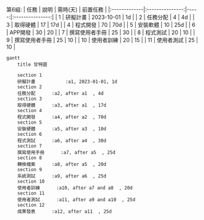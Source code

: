 第6組:
| 任務 | 說明 | 需時(天) | 前置任務 |
|:-------------|:---------------:|-----:|:---------------:|
| 1 | 研擬計畫 | 2023-10-01 | 1d |
| 2 | 任務分配 | 4 | 4d |
| 3 | 取得硬體 | 17 | 17d |
| 4 | 程式開發 | 70 | 70d |
| 5 | 安裝軟體 | 10 | 25d |
| 6 | APP開發 | 30 | 20 |
| 7 | 撰寫使用者手冊 | 25 | 30 |
| 8 | 程式測試 | 20 | 10 |
| 9 | 撰寫使用者手冊 | 25 | 10 |
| 10 | 使用者訓練 | 20 | 15 |
| 11 | 使用者測試 | 25 | 10 |

```mermaid
gantt
    title 甘特圖

    section 1
    研擬計畫           :a1, 2023-01-01, 1d
    section 2
    任務分配      :a2, after a1  , 4d
    section 3
    取得硬體      :a3, after a1  , 17d
    section 4
    程式開發      :a4, after a2  , 70d
    section 5
    安裝硬體      :a5, after a3  , 10d
    section 6
    程式測試      :a6, after a4  , 30d
    section 7
    撰寫使用手冊      :a7, after a5  , 25d
    section 8
    轉換檔案      :a8, after a5  , 20d
    section 9
    系統測試      :a9, after a6  , 25d
    section 10
    使用者訓練      :a10, after a7 and a8  , 20d
    section 11
    使用者測試      :a11, after a9 and a10  , 25d
    section 12
    成果發表      :a12, after a11  , 25d

```
